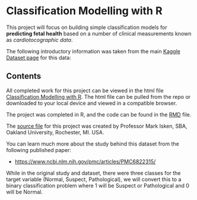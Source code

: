 # Classification Modelling with R
This project will focus on building simple classification models for
**predicting fetal health** based on a number of clinical measurements known
as *cardiotocographic data*.

The following introductory information was taken from the main
[Kaggle Dataset page](https://www.kaggle.com/andrewmvd/fetal-health-classification) for this data:

## Contents
All completed work for this project can be viewed in the html file [Classification Modelling with R](hw3_w22_classification_r_fetalhealth_ogbeborevans.html). The html file can be pulled from the repo or downloaded to your local device and viewed in a compatible browser.

The project was completed in R, and the code can be found in the [RMD](hw3_w22_classification_r_fetalhealth_ogbeborevans.Rmd) file.

The [source file](hw3_w22_classification_r_fetalhealth_problem.Rmd) for this project was created by Professor Mark Isken, SBA, Oakland University, Rochester, MI. USA.

You can learn much more about the study behind this dataset from the following
published paper:

* https://www.ncbi.nlm.nih.gov/pmc/articles/PMC6822315/

While in the original study and dataset, there were three classes for the
target variable (Normal, Suspect, Pathological), we will convert this to
a binary classification problem where 1 will be Suspect or Pathological and
0 will be Normal.